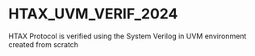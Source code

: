 # HTAX_UVM_VERIF_2024
HTAX Protocol is verified using the System Verilog in UVM environment created from scratch
